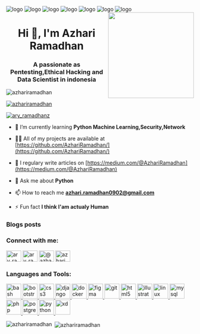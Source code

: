 ![logo](https://img.shields.io/badge/python-%233776AB.svg?&style=flat-square&logo=python&logoColor=white)
![logo](https://img.shields.io/badge/html5%20-%23E34F26.svg?&style=for-the-badge&logo=html5&logoColor=white)
![logo](https://img.shields.io/badge/css3%20-%231572B6.svg?&style=for-the-badge&logo=css3&logoColor=white)
![logo](https://img.shields.io/badge/bootstrap%20-%23563D7C.svg?&style=for-the-badge&logo=bootstrap&logoColor=white)
![logo](https://img.shields.io/badge/django%20-%23092E20.svg?&style=for-the-badge&logo=django&logoColor=white)
![logo](https://img.shields.io/badge/postgres-%23316192.svg?&style=for-the-badge&logo=postgresql&logoColor=white)
![logo](https://img.shields.io/badge/Microsoft%20Office-D83B01?logo=microsoft-office&logoColor=white&style=for-the-badge)
<img align='right' src="https://media.giphy.com/media/M9gbBd9nbDrOTu1Mqx/giphy.gif" width="230">
<h1 align="center">Hi 👋, I'm Azhari Ramadhan</h1>
<h3 align="center">A passionate as Pentesting,Ethical Hacking and Data Scientist in indonesia</h3>

<p align="left"> <img src="https://komarev.com/ghpvc/?username=azhariramadhan&label=Profile%20views&color=0e75b6&style=flat" alt="azhariramadhan" /> </p>

<p align="left"> <a href="https://github.com/ryo-ma/github-profile-trophy"><img src="https://github-profile-trophy.vercel.app/?username=azhariramadhan" alt="azhariramadhan" /></a> </p>

<p align="left"> <a href="https://twitter.com/ary_ramadhanz" target="blank"><img src="https://img.shields.io/twitter/follow/ary_ramadhanz?logo=twitter&style=for-the-badge" alt="ary_ramadhanz" /></a> </p>

- 🌱 I’m currently learning **Python Machine Learning,Security,Network**

- 👨‍💻 All of my projects are available at [https://github.com/AzhariRamadhan/](https://github.com/AzhariRamadhan/)

- 📝 I regulary write articles on [https://medium.com/@AzhariRamadhan](https://medium.com/@AzhariRamadhan)

- 💬 Ask me about **Python**

- 📫 How to reach me **azhari.ramadhan0902@gmail.com**

- ⚡ Fun fact **I think I'am actualy Human**

### Blogs posts
<!-- BLOG-POST-LIST:START -->
<!-- BLOG-POST-LIST:END -->

<p align="left">
<h3 align="left">Connect with me:</h3>
<a href="https://twitter.com/ary_ramadhanz" target="blank"><img align="center" src="https://cdn.jsdelivr.net/npm/simple-icons@3.0.1/icons/twitter.svg" alt="ary_ramadhanz" height="30" width="40" /></a>
<a href="https://instagram.com/ary_ramadhanz" target="blank"><img align="center" src="https://cdn.jsdelivr.net/npm/simple-icons@3.0.1/icons/instagram.svg" alt="ary_ramadhanz" height="30" width="40" /></a>
<a href="https://medium.com/@azhariramadhan" target="blank"><img align="center" src="https://cdn.jsdelivr.net/npm/simple-icons@3.0.1/icons/medium.svg" alt="@azhariramadhan" height="30" width="40" /></a>
<a href="https://www.youtube.com/c/azhari ramadhan" target="blank"><img align="center" src="https://cdn.jsdelivr.net/npm/simple-icons@3.0.1/icons/youtube.svg" alt="azhari ramadhan" height="30" width="40" /></a>
</p>

<h3 align="left">Languages and Tools:</h3>
<p align="left"> <a href="https://www.gnu.org/software/bash/" target="_blank"> <img src="https://www.vectorlogo.zone/logos/gnu_bash/gnu_bash-icon.svg" alt="bash" width="40" height="40"/> </a> <a href="https://getbootstrap.com" target="_blank"> <img src="https://devicons.github.io/devicon/devicon.git/icons/bootstrap/bootstrap-plain.svg" alt="bootstrap" width="40" height="40"/> </a> <a href="https://www.w3schools.com/css/" target="_blank"> <img src="https://devicons.github.io/devicon/devicon.git/icons/css3/css3-original-wordmark.svg" alt="css3" width="40" height="40"/> </a> <a href="https://www.djangoproject.com/" target="_blank"> <img src="https://devicons.github.io/devicon/devicon.git/icons/django/django-original.svg" alt="django" width="40" height="40"/> </a> <a href="https://www.docker.com/" target="_blank"> <img src="https://devicons.github.io/devicon/devicon.git/icons/docker/docker-original-wordmark.svg" alt="docker" width="40" height="40"/> </a> <a href="https://www.figma.com/" target="_blank"> <img src="https://www.vectorlogo.zone/logos/figma/figma-icon.svg" alt="figma" width="40" height="40"/> </a> <a href="https://git-scm.com/" target="_blank"> <img src="https://www.vectorlogo.zone/logos/git-scm/git-scm-icon.svg" alt="git" width="40" height="40"/> </a> <a href="https://www.w3.org/html/" target="_blank"> <img src="https://devicons.github.io/devicon/devicon.git/icons/html5/html5-original-wordmark.svg" alt="html5" width="40" height="40"/> </a> <a href="https://www.adobe.com/in/products/illustrator.html" target="_blank"> <img src="https://www.vectorlogo.zone/logos/adobe_illustrator/adobe_illustrator-icon.svg" alt="illustrator" width="40" height="40"/> </a> <a href="https://www.linux.org/" target="_blank"> <img src="https://devicons.github.io/devicon/devicon.git/icons/linux/linux-original.svg" alt="linux" width="40" height="40"/> </a> <a href="https://www.mysql.com/" target="_blank"> <img src="https://devicons.github.io/devicon/devicon.git/icons/mysql/mysql-original-wordmark.svg" alt="mysql" width="40" height="40"/> </a> <a href="https://www.php.net" target="_blank"> <img src="https://devicons.github.io/devicon/devicon.git/icons/php/php-original.svg" alt="php" width="40" height="40"/> </a> <a href="https://www.postgresql.org" target="_blank"> <img src="https://devicons.github.io/devicon/devicon.git/icons/postgresql/postgresql-original-wordmark.svg" alt="postgresql" width="40" height="40"/> </a> <a href="https://www.python.org" target="_blank"> <img src="https://devicons.github.io/devicon/devicon.git/icons/python/python-original.svg" alt="python" width="40" height="40"/> </a> <a href="https://www.adobe.com/products/xd.html" target="_blank"> <img src="https://cdn.worldvectorlogo.com/logos/adobe-xd.svg" alt="xd" width="40" height="40"/> </a> </p>

<p><img align="left" src="https://github-readme-stats.vercel.app/api/top-langs/?username=azhariramadhan&layout=compact" alt="azhariramadhan" /></p>

<p>&nbsp;<img align="center" src="https://github-readme-stats.vercel.app/api?username=azhariramadhan&show_icons=true" alt="azhariramadhan" /></p>
<!--
**AzhariRamadhan/AzhariRamadhan** is a ✨ _special_ ✨ repository because its `README.md` (this file) appears on your GitHub profile.

Here are some ideas to get you started:

- 🔭 I’m currently working on ...
- 🌱 I’m currently learning ...
- 👯 I’m looking to collaborate on ...
- 🤔 I’m looking for help with ...
- 💬 Ask me about ...
- 📫 How to reach me: ...
- 😄 Pronouns: ...
- ⚡ Fun fact: ...
-->
